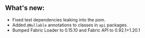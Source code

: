 ## What's new:

* Fixed test dependencies leaking into the pom.
* Added `@Nullable` annotations to classes in `api` packages.
* Bumped Fabric Loader to 0.15.10 and Fabric API to 0.92.1+1.20.1

